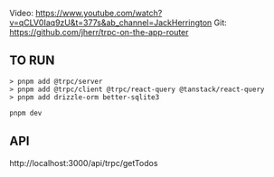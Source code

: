 Video: https://www.youtube.com/watch?v=qCLV0Iaq9zU&t=377s&ab_channel=JackHerrington
Git: https://github.com/jherr/trpc-on-the-app-router

## TO RUN

```
> pnpm add @trpc/server 
> pnpm add @trpc/client @trpc/react-query @tanstack/react-query  
> pnpm add drizzle-orm better-sqlite3
```

```bash
pnpm dev
```

## API
http://localhost:3000/api/trpc/getTodos
